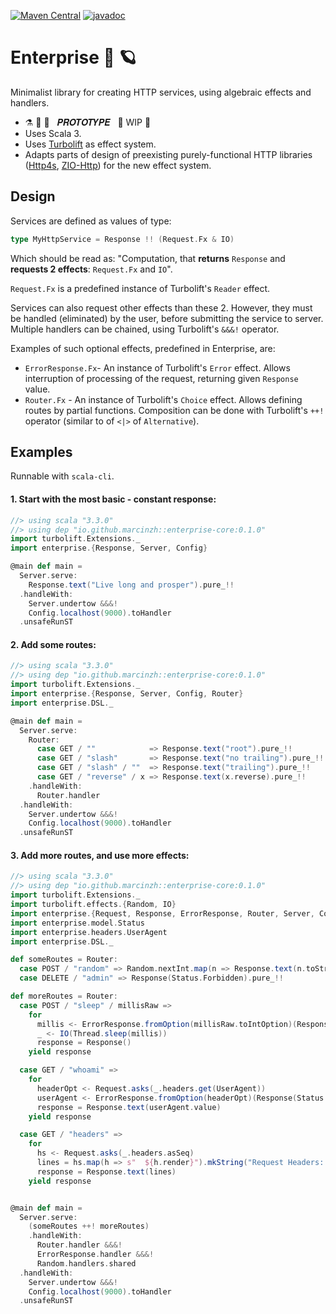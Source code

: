 [![Maven Central](https://maven-badges.herokuapp.com/maven-central/io.github.marcinzh/enterprise-core_3/badge.svg)](https://maven-badges.herokuapp.com/maven-central/io.github.marcinzh/enterprise-core_3)  [![javadoc](https://javadoc.io/badge2/io.github.marcinzh/enterprise-core_3/javadoc.svg)](https://javadoc.io/doc/io.github.marcinzh/enterprise-core_3)
# Enterprise 🚀 🪐

Minimalist library for creating HTTP services, using algebraic effects and handlers.

- ⚗️ 🔬 🧪 &nbsp; 𝑷𝑹𝑶𝑻𝑶𝑻𝒀𝑷𝑬 &nbsp;   🚧 WIP 🚧
- Uses Scala 3.
- Uses [Turbolift](https://marcinzh.github.io/turbolift/) as effect system.
- Adapts parts of design of preexisting purely-functional HTTP libraries ([Http4s](https://github.com/http4s/http4s), [ZIO-Http](https://github.com/zio/zio-http)) for the new effect system.


## Design

Services are defined as values of type:
```scala
type MyHttpService = Response !! (Request.Fx & IO)
````
Which should be read as: "Computation, that **returns** `Response` and **requests 2 effects**: `Request.Fx` and `IO`".

`Request.Fx` is a predefined instance of Turbolift's `Reader` effect.

Services can also request other effects than these 2. However, they must be handled (eliminated) by the user, before submitting the service to server. Multiple handlers can be chained, using Turbolift's `&&&!` operator.

Examples of such optional effects, predefined in Enterprise, are:
- `ErrorResponse.Fx`- An instance of Turbolift's `Error` effect. Allows interruption of processing of the request, returning given `Response` value. 
- `Router.Fx` - An instance of Turbolift's `Choice` effect. Allows defining routes by partial functions. Composition can be done with Turbolift's `++!` operator (similar to of `<|>` of `Alternative`).


## Examples

Runnable with `scala-cli`.

#### 1. Start with the most basic - constant response:

```scala
//> using scala "3.3.0"
//> using dep "io.github.marcinzh::enterprise-core:0.1.0"
import turbolift.Extensions._
import enterprise.{Response, Server, Config}

@main def main =
  Server.serve:
    Response.text("Live long and prosper").pure_!!
  .handleWith:
    Server.undertow &&&!
    Config.localhost(9000).toHandler
  .unsafeRunST
```

#### 2. Add some routes:

```scala
//> using scala "3.3.0"
//> using dep "io.github.marcinzh::enterprise-core:0.1.0"
import turbolift.Extensions._
import enterprise.{Response, Server, Config, Router}
import enterprise.DSL._

@main def main =
  Server.serve:
    Router:
      case GET / ""            => Response.text("root").pure_!!
      case GET / "slash"       => Response.text("no trailing").pure_!!
      case GET / "slash" / ""  => Response.text("trailing").pure_!!
      case GET / "reverse" / x => Response.text(x.reverse).pure_!!
    .handleWith:
      Router.handler
  .handleWith:
    Server.undertow &&&!
    Config.localhost(9000).toHandler
  .unsafeRunST
```

#### 3. Add more routes, and use more effects:
```scala
//> using scala "3.3.0"
//> using dep "io.github.marcinzh::enterprise-core:0.1.0"
import turbolift.Extensions._
import turbolift.effects.{Random, IO}
import enterprise.{Request, Response, ErrorResponse, Router, Server, Config}
import enterprise.model.Status
import enterprise.headers.UserAgent
import enterprise.DSL._

def someRoutes = Router:
  case POST / "random" => Random.nextInt.map(n => Response.text(n.toString))
  case DELETE / "admin" => Response(Status.Forbidden).pure_!!

def moreRoutes = Router:
  case POST / "sleep" / millisRaw =>
    for
      millis <- ErrorResponse.fromOption(millisRaw.toIntOption)(Response(Status.BadRequest))
      _ <- IO(Thread.sleep(millis))
      response = Response()
    yield response

  case GET / "whoami" =>
    for
      headerOpt <- Request.asks(_.headers.get(UserAgent))
      userAgent <- ErrorResponse.fromOption(headerOpt)(Response(Status.NoContent))
      response = Response.text(userAgent.value)
    yield response

  case GET / "headers" =>
    for
      hs <- Request.asks(_.headers.asSeq)
      lines = hs.map(h => s"  ${h.render}").mkString("Request Headers: {\n", "\n", "\n}")
      response = Response.text(lines)
    yield response


@main def main =
  Server.serve:
    (someRoutes ++! moreRoutes)
    .handleWith:
      Router.handler &&&!
      ErrorResponse.handler &&&!
      Random.handlers.shared
  .handleWith:
    Server.undertow &&&!
    Config.localhost(9000).toHandler
  .unsafeRunST
```
